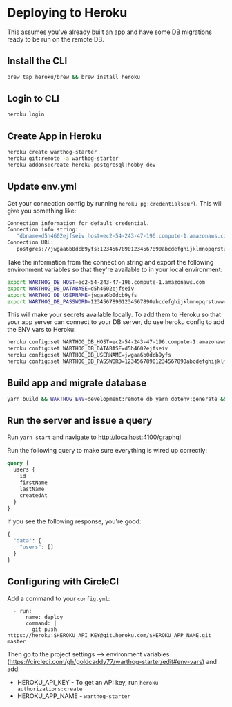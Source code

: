 # Deploying to Heroku

This assumes you've already built an app and have some DB migrations ready to be run on the remote DB.

## Install the CLI

```bash
brew tap heroku/brew && brew install heroku
```

## Login to CLI

```bash
heroku login
```

## Create App in Heroku

```bash
heroku create warthog-starter
heroku git:remote -a warthog-starter
heroku addons:create heroku-postgresql:hobby-dev
```

## Update env.yml

Get your connection config by running `heroku pg:credentials:url`.  This will give you something like:

```bash
Connection information for default credential.
Connection info string:
   "dbname=d5h4602ejfseiv host=ec2-54-243-47-196.compute-1.amazonaws.com port=5432 user=jwgaa6b0dcb9yfs password=12345678901234567890abcdefghijklmnopqrstuvwxyz sslmode=require"
Connection URL:
   postgres://jwgaa6b0dcb9yfs:12345678901234567890abcdefghijklmnopqrstuvwxyz@ec2-54-243-47-196.compute-1.amazonaws.com:5432/d5h4602ejfseiv
```

Take the information from the connection string and export the following environment variables so that they're available to in your local environment:

```bash
export WARTHOG_DB_HOST=ec2-54-243-47-196.compute-1.amazonaws.com
export WARTHOG_DB_DATABASE=d5h4602ejfseiv
export WARTHOG_DB_USERNAME=jwgaa6b0dcb9yfs
export WARTHOG_DB_PASSWORD=12345678901234567890abcdefghijklmnopqrstuvwxyz
```

This will make your secrets available locally.  To add them to Heroku so that your app server can connect to your DB server, do use heroku config to add the ENV vars to Heroku:

```bash
heroku config:set WARTHOG_DB_HOST=ec2-54-243-47-196.compute-1.amazonaws.com
heroku config:set WARTHOG_DB_DATABASE=d5h4602ejfseiv
heroku config:set WARTHOG_DB_USERNAME=jwgaa6b0dcb9yfs
heroku config:set WARTHOG_DB_PASSWORD=12345678901234567890abcdefghijklmnopqrstuvwxyz
```

## Build app and migrate database

```bash
yarn build && WARTHOG_ENV=development:remote_db yarn dotenv:generate && warthog db:migrate
```

## Run the server and issue a query

Run `yarn start` and navigate to [http://localhost:4100/graphql](http://localhost:4100/graphql)

Run the following query to make sure everything is wired up correctly:

```graphql
query {
  users {
    id
    firstName
    lastName
    createdAt
  }
}
```

If you see the following response, you're good:

```graphql
{
  "data": {
    "users": []
  }
}
```

## Configuring with CircleCI

Add a command to your `config.yml`:

```
  - run:
      name: deploy
      command: |
        git push https://heroku:$HEROKU_API_KEY@git.heroku.com/$HEROKU_APP_NAME.git master
```

Then go to the project settings --> environment variables (https://circleci.com/gh/goldcaddy77/warthog-starter/edit#env-vars) and add:

- HEROKU_API_KEY - To get an API key, run `heroku authorizations:create`
- HEROKU_APP_NAME - `warthog-starter`


